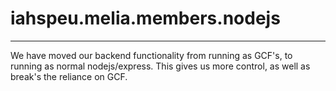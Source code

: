 # iahspeu.melia.members.nodejs

---
We have moved our backend functionality from running as GCF's, to running as normal nodejs/express.
This gives us more control, as well as break's the reliance on GCF.
